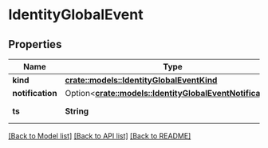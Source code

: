 # IdentityGlobalEvent

## Properties

Name | Type | Description | Notes
------------ | ------------- | ------------- | -------------
**kind** | [**crate::models::IdentityGlobalEventKind**](IdentityGlobalEventKind.md) |  | 
**notification** | Option<[**crate::models::IdentityGlobalEventNotification**](IdentityGlobalEventNotification.md)> |  | [optional]
**ts** | **String** | RFC3339 timestamp | 

[[Back to Model list]](../README.md#documentation-for-models) [[Back to API list]](../README.md#documentation-for-api-endpoints) [[Back to README]](../README.md)



